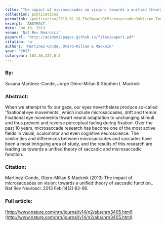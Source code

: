 ```yaml
---
title: "The impact of microsaccades on vision: towards a unified theory of saccadic function."
collection: publications
permalink: /publication/2013-01-18-TheImpactOfMicrosaccadesOnVision_TowardsAUnifiedTheoryOfSaccadi
excerpt: 'ABSTRACT.'
date: Jan 18, 2013
venue: 'Nat Rev Neurosci'
paperurl: 'http://academicpages.github.io/files/paper1.pdf'
citation: 'a'
authors: 'Martinez-Conde, Otero-Millan & Macknik'
year: '2013'
coloryear: 103,36,222,0.2
---
```


### By: 
Susana Martinez-Conde, Jorge Otero-Millan & Stephen L Macknik

### Abstract: 
When we attempt to fix our gaze, our eyes nevertheless produce so-called 'fixational eye movements', which include microsaccades, drift and tremor. Fixational eye movements thwart neural adaptation to unchanging stimuli and thus prevent and reverse perceptual fading during fixation. Over the past 10 years, microsaccade research has become one of the most active fields in visual, oculomotor and even cognitive neuroscience. The similarities and differences between microsaccades and saccades have been a most intriguing area of study, and the results of this research are leading us towards a unified theory of saccadic and microsaccadic function.

### Citation: 
Martinez-Conde, Otero-Millan & Macknik (2013) The impact of microsaccades on vision: towards a unified theory of saccadic function.. Nat Rev Neurosci. 2013 Feb;14(2):83-96. 

### Full article: 
[http://www.nature.com/nrn/journal/v14/n2/abs/nrn3405.html](http://www.nature.com/nrn/journal/v14/n2/abs/nrn3405.html)
